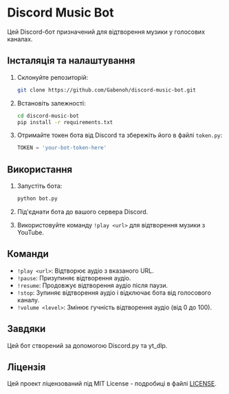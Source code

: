 # Discord Music Bot

Цей Discord-бот призначений для відтворення музики у голосових каналах.

## Інсталяція та налаштування

1. Склонуйте репозиторій:

    ```bash
    git clone https://github.com/Gabenoh/discord-music-bot.git
    ```

2. Встановіть залежності:

    ```bash
    cd discord-music-bot
    pip install -r requirements.txt
    ```

3. Отримайте токен бота від Discord та збережіть його в файлі `token.py`:

    ```python
    TOKEN = 'your-bot-token-here'
    ```

## Використання

1. Запустіть бота:

    ```bash
    python bot.py
    ```

2. Під'єднати бота до вашого сервера Discord.
   
3. Використовуйте команду `!play <url>` для відтворення музики з YouTube.

## Команди

- `!play <url>`: Відтворює аудіо з вказаного URL.
- `!pause`: Призупиняє відтворення аудіо.
- `!resume`: Продовжує відтворення аудіо після паузи.
- `!stop`: Зупиняє відтворення аудіо і відключає бота від голосового каналу.
- `!volume <level>`: Змінює гучність відтворення аудіо (від 0 до 100).

## Завдяки

Цей бот створений за допомогою Discord.py та yt_dlp.

## Ліцензія

Цей проект ліцензований під MIT License - подробиці в файлі [LICENSE](LICENSE).
